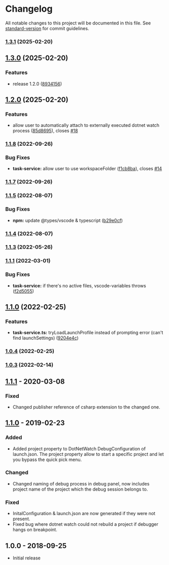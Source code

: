 # Changelog

All notable changes to this project will be documented in this file. See [standard-version](https://github.com/conventional-changelog/standard-version) for commit guidelines.

### [1.3.1](https://github.com/murugaratham/vscode-dotnet-watch/compare/v1.4.0...v1.3.1) (2025-02-20)

## [1.3.0](https://github.com/murugaratham/vscode-dotnet-watch/compare/v1.2.1...v1.3.0) (2025-02-20)


### Features

* release 1.2.0 ([8934156](https://github.com/murugaratham/vscode-dotnet-watch/commit/8934156858e27cef54e4390579aa3db8247c7330))

## [1.2.0](https://github.com/murugaratham/vscode-dotnet-watch/compare/v1.1.8...v1.2.0) (2025-02-20)


### Features

* allow user to automatically attach to externally executed dotnet watch process ([85d8695](https://github.com/murugaratham/vscode-dotnet-watch/commit/85d8695134f6dba0a7b93f53fbc82130c7290033)), closes [#18](https://github.com/murugaratham/vscode-dotnet-watch/issues/18)

### [1.1.8](https://github.com/murugaratham/vscode-dotnet-watch/compare/v1.1.6...v1.1.8) (2022-09-26)


### Bug Fixes

* **task-service:** allow user to use workspaceFolder ([f1cb8ba](https://github.com/murugaratham/vscode-dotnet-watch/commit/f1cb8ba55877bcf36da1470393639191e4c71694)), closes [#14](https://github.com/murugaratham/vscode-dotnet-watch/issues/14)

### [1.1.7](https://github.com/murugaratham/vscode-dotnet-watch/compare/v1.1.6...v1.1.7) (2022-09-26)

### [1.1.5](https://github.com/murugaratham/vscode-dotnet-watch/compare/v1.1.4...v1.1.5) (2022-08-07)


### Bug Fixes

* **npm:** update @types/vscode & typescript ([b29e0cf](https://github.com/murugaratham/vscode-dotnet-watch/commit/b29e0cf62ae1d2ab7b5ae1abf624654d994fddf3))

### [1.1.4](https://github.com/murugaratham/vscode-dotnet-watch/compare/v1.1.3...v1.1.4) (2022-08-07)

### [1.1.3](https://github.com/murugaratham/vscode-dotnet-watch/compare/v1.1.2...v1.1.3) (2022-05-26)

### [1.1.1](https://github.com/murugaratham/vscode-dotnet-watch/compare/v1.1.0...v1.1.1) (2022-03-01)


### Bug Fixes

* **task-service:** if there's no active files, vscode-variables throws ([f2d5055](https://github.com/murugaratham/vscode-dotnet-watch/commit/f2d50552b28a19b799bd03ac8240c58929eac911))

## [1.1.0](https://github.com/murugaratham/vscode-dotnet-watch/compare/v1.0.4...v1.1.0) (2022-02-25)


### Features

* **task-service.ts:** tryLoadLaunchProfile instead of prompting error (can't find launchSettings) ([9204e4c](https://github.com/murugaratham/vscode-dotnet-watch/commit/9204e4c9a085dbbabb67869a4472e72f66901aa3))

### [1.0.4](https://github.com/murugaratham/vscode-dotnet-watch/compare/v1.0.2...v1.0.4) (2022-02-25)

### [1.0.3](https://github.com/murugaratham/vscode-dotnet-watch/compare/v1.0.1...v1.0.3) (2022-02-14)

## [1.1.1] - 2020-03-08

### Fixed

- Changed publisher reference of csharp extension to the changed one.

## [1.1.0] - 2019-02-23

### Added

- Added project property to DotNetWatch DebugConfiguration of launch.json. The project property allow to start a specific project and let you bypass the quick pick menu.

### Changed

- Changed naming of debug process in debug panel, now includes project name of the project which the debug session belongs to.

### Fixed

- InitalConfiguration & launch.json are now generated if they were not present.
- Fixed bug where dotnet watch could not rebuild a project if debugger hangs on breakpoint.

## 1.0.0 - 2018-09-25

- Initial release

[unreleased]: https://gitlab.com/dennismaxjung/vscode-dotnet-auto-attach/compare/v1.1.1...develop
[1.1.0]: https://gitlab.com/dennismaxjung/vscode-dotnet-auto-attach/compare/v1.0.0...v1.1.0
[1.1.1]: https://gitlab.com/dennismaxjung/vscode-dotnet-auto-attach/compare/v1.1.0...v1.1.1
